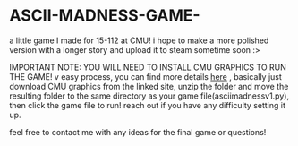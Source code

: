 # ASCII-MADNESS-GAME-

a little game I made for 15-112 at CMU! i hope to make a more polished version with a longer story
and upload it to steam sometime soon :>

IMPORTANT NOTE: 
YOU WILL NEED TO INSTALL CMU GRAPHICS TO RUN THE GAME! v easy process, you can find more details [here](https://academy.cs.cmu.edu/desktop)
, basically just download CMU graphics from the linked site, unzip the folder and move the resulting folder to the same
directory as your game file(asciimadnessv1.py), then click the game file to run! reach out if you have any difficulty setting it up.

feel free to contact me with any ideas for the final game or questions!
